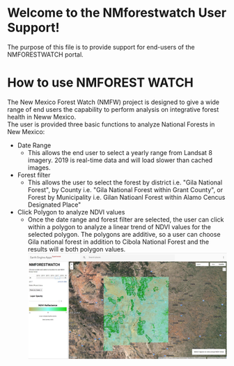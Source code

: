 # Welcome to the NMforestwatch User Support!

The purpose of this file is to provide support for end-users of the NMFORESTWATCH portal.  

# How to use NMFOREST WATCH

The New Mexico Forest Watch (NMFW) project is designed to give a wide range of end users the capability to perform analysis on integrative forest health in Neww Mexico.  
The user is provided three basic functions to analyze National Forests in New Mexico:
* Date Range
  * This allows the end user to select a yearly range from Landsat 8 imagery.  2019 is real-time data and will load slower than cached images. 
* Forest filter
  * This allows the user to select the forest by district i.e. "Gila National Forest",  by County i.e. "Gila National Forest within Grant County", or Forest by Municipality i.e. Gilan Natioanl Forest within Alamo Cencus Designated Place"
* Click Polygon to analyze NDVI values
  * Once the date range and forest filter are selected, the user can click within a polygon to analyze a linear trend of NDVI values for the selected polygon.  The polygons are additive, so a user can choose Gila national forest in addition to Cibola National Forest and the results will e both polygon values. 
  ![NMFW_View](images/NMFW_overallview.jpg)

